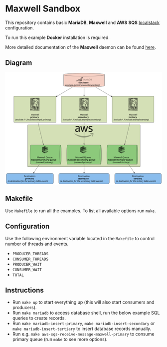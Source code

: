 # Maxwell Sandbox

This repository contains basic **MariaDB**, **Maxwell** and **AWS** **SQS** [localstack](https://localstack.cloud/) configuration.

To run this example **Docker** installation is required.

More detailed documentation of the **Maxwell** daemon can be found [here](https://maxwells-daemon.io/).

## Diagram

![](diagram/flow.svg)

## Makefile

Use `Makefile` to run all the examples. To list all available options run `make`.

## Configuration

Use the following environment variable located in the `Makefile` to control number of threads and events.

- `PRODUCER_THREADS`
- `CONSUMER_THREADS`
- `PRODUCER_WAIT`
- `CONSUMER_WAIT`
- `TOTAL`

## Instructions

- Run `make up` to start everything up (this will also start consumers and producers).
- Run `make mariadb` to access database shell, run the below example SQL queries to create records.
- Run `make mariadb-insert-primary`, `make mariadb-insert-secondary` or `make mariadb-insert-tertiary` to insert database records manually.
- Run e.g. `make aws-sqs-receive-message-maxwell-primary` to consume primary queue (run `make` to see more options).
